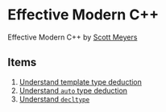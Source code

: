 # Effective Modern C++

Effective Modern C++ by [Scott Meyers](https://www.aristeia.com/)

## Items

1. [Understand template type deduction](items/item_1)
2. [Understand `auto` type deduction](items/item_2)
3. [Understand `decltype`](items/item_3)

